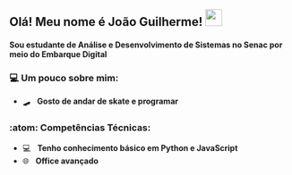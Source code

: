 <h2> Olá! Meu nome é <strong>João Guilherme!</strong> <img src="https://github.com/TheDudeThatCode/TheDudeThatCode/blob/master/Assets/Mario_Hello_Big.gif" width="30px">
<h4>Sou estudante de Análise e Desenvolvimento de Sistemas no Senac por meio do Embarque Digital <h4>
      
  
<h3> 💻 Um pouco sobre mim:</h3> 
      
- 🛹 &nbsp; <strong>Gosto de andar de skate e programar</strong>  


<h3>:atom: Competências Técnicas: </h3>

- 💻 &nbsp; <strong>Tenho conhecimento básico em Python e JavaScript</strong>
- 🌐 &nbsp; <strong>Office avançado</strong>

<div align="center">

